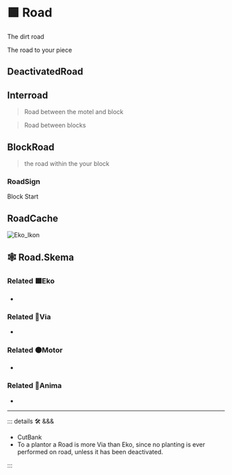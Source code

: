 # 🟩  <ekos>Road</ekos>

The dirt road

The road to your piece

## DeactivatedRoad

## Interroad

> Road between the motel and block

> Road between blocks

## BlockRoad

> the road within the  your block

### RoadSign

Block Start

## RoadCache

![Eko_Ikon](/Ikon/Ekos_Ikon.png)

## 🕸 Road.Skema

### Related 🟩<ekos>Eko</ekos>

-

### Related 🔻<via>Via</via>

-

### Related 🟠<motor>Motor</motor>

-

### Related 💜<anima>Anima</anima>

-

---

<!-- =================================================== -->
<!-- =================================================== -->
<!-- =================================================== -->
<!-- =================================================== -->
<!-- =================================================== -->
::: details 🛠 <dev>&&&</dev>

- CutBank
- To a plantor a Road is more Via than Eko, since no planting is ever performed on road, unless it has been deactivated.

:::
